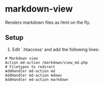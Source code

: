 # markdown-view

Renders markdown files as html on the fly.


## Setup
1. Edit `.htaccess' and add the following lines:
```
# Markdown view
Action md-action /markdown/view_md.php
# Filetypes to redirect
AddHandler md-action md
AddHandler md-action mdown
AddHandler md-action markdown
```